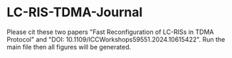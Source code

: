 # LC-RIS-TDMA-Journal
Please cit these two papers "Fast Reconfiguration of LC-RISs in TDMA Protocol" and "DOI: 10.1109/ICCWorkshops59551.2024.10615422".
Run the main file then all figures will be generated.

